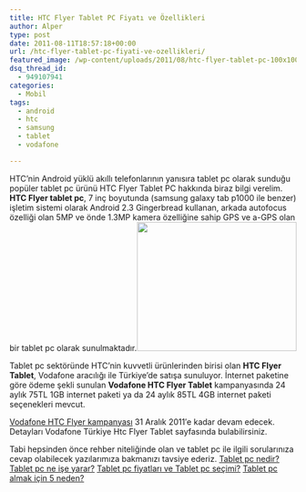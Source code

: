 ```yaml
---
title: HTC Flyer Tablet PC Fiyatı ve Özellikleri
author: Alper
type: post
date: 2011-08-11T18:57:18+00:00
url: /htc-flyer-tablet-pc-fiyati-ve-ozellikleri/
featured_image: /wp-content/uploads/2011/08/htc-flyer-tablet-pc-100x100.jpg
dsq_thread_id:
  - 949107941
categories:
  - Mobil
tags:
  - android
  - htc
  - samsung
  - tablet
  - vodafone

---
```

HTC&#8217;nin Android yüklü akıllı telefonlarının yanısıra tablet pc olarak sunduğu popüler tablet pc ürünü HTC Flyer Tablet PC hakkında biraz bilgi verelim. **HTC Flyer tablet pc**, 7 inç boyutunda (samsung galaxy tab p1000 ile benzer) işletim sistemi olarak Android 2.3 Gingerbread kullanan, arkada autofocus özelliği olan 5MP ve önde 1.3MP kamera özelliğine sahip GPS ve a-GPS olan bir tablet pc olarak sunulmaktadır.<img class="alignright size-full wp-image-6450" title="htc-flyer-tablet-pc" src="https://www.murekkep.org/wp-content/uploads/2011/08/htc-flyer-tablet-pc.jpg" alt="" width="280" height="227" />

Tablet pc sektöründe HTC&#8217;nin kuvvetli ürünlerinden birisi olan **HTC Flyer Tablet**, Vodafone aracılığı ile Türkiye&#8217;de satışa sunuluyor. İnternet paketine göre ödeme şekli sunulan **Vodafone HTC Flyer Tablet** kampanyasında 24 aylık 75TL 1GB internet paketi ya da 24 aylık 85TL 4GB internet paketi seçenekleri mevcut.

<a href="http://www.vodafone.com.tr/Kampanyalar/HTC-Flyer-Tablet-kampanyasi.php" target="_blank">Vodafone HTC Flyer kampanyası</a> 31 Aralık 2011′e kadar devam edecek. Detayları Vodafone Türkiye Htc Flyer Tablet sayfasında bulabilirsiniz.

Tabi hepsinden önce rehber niteliğinde olan ve tablet pc ile ilgili sorularınıza cevap olabilecek yazılarımıza bakmanızı tavsiye ederiz. [Tablet pc nedir? Tablet pc ne işe yarar?][1] [Tablet pc fiyatları ve Tablet pc seçimi?][2] [Tablet pc almak için 5 neden?][3]

 [1]: https://www.murekkep.org/tablet-pc-nedir-en-iyi-tablet-pc-hangisi-6348
 [2]: https://www.murekkep.org/tablet-pc-fiyatlari-ve-tablet-pc-secimi-5950
 [3]: https://www.murekkep.org/tablet-pc-almak-icin-5-neden-5897